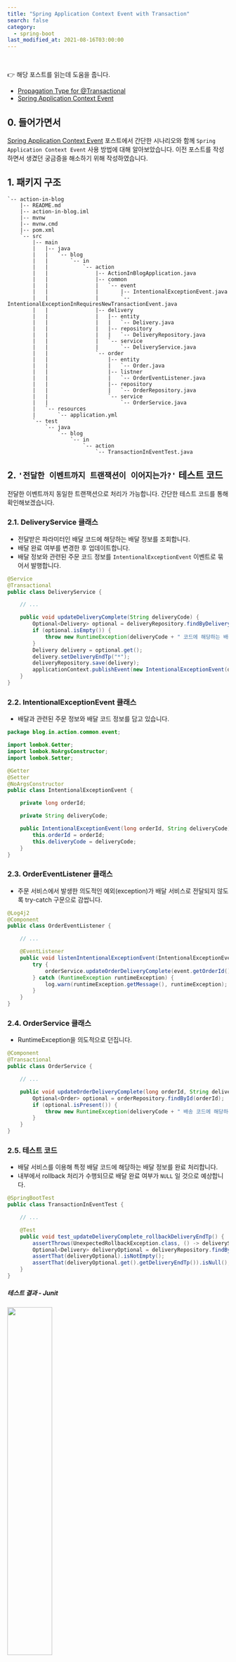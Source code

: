 ```yaml
---
title: "Spring Application Context Event with Transaction"
search: false
category:
  - spring-boot
last_modified_at: 2021-08-16T03:00:00
---
```


<br>

👉 해당 포스트를 읽는데 도움을 줍니다.
- [Propagation Type for @Transactional][transactional-propagation-type-link]
- [Spring Application Context Event][spring-application-context-event-link]

## 0. 들어가면서

[Spring Application Context Event][spring-application-context-event-link] 포스트에서 간단한 시나리오와 함께 `Spring Application Context Event` 사용 방법에 대해 알아보았습니다. 
이전 포스트를 작성하면서 생겼던 궁금증을 해소하기 위해 작성하였습니다. 

## 1. 패키지 구조

```
`-- action-in-blog
    |-- README.md
    |-- action-in-blog.iml
    |-- mvnw
    |-- mvnw.cmd
    |-- pom.xml
    `-- src
        |-- main
        |   |-- java
        |   |   `-- blog
        |   |       `-- in
        |   |           `-- action
        |   |               |-- ActionInBlogApplication.java
        |   |               |-- common
        |   |               |   `-- event
        |   |               |       |-- IntentionalExceptionEvent.java
        |   |               |       `-- IntentionalExceptionInRequiresNewTransactionEvent.java
        |   |               |-- delivery
        |   |               |   |-- entity
        |   |               |   |   `-- Delivery.java
        |   |               |   |-- repository
        |   |               |   |   `-- DeliveryRepository.java
        |   |               |   `-- service
        |   |               |       `-- DeliveryService.java
        |   |               `-- order
        |   |                   |-- entity
        |   |                   |   `-- Order.java
        |   |                   |-- listner
        |   |                   |   `-- OrderEventListener.java
        |   |                   |-- repository
        |   |                   |   `-- OrderRepository.java
        |   |                   `-- service
        |   |                       `-- OrderService.java
        |   `-- resources
        |       `-- application.yml
        `-- test
            `-- java
                `-- blog
                    `-- in
                        `-- action
                            `-- TransactionInEventTest.java
```

## 2. `'전달한 이벤트까지 트랜잭션이 이어지는가?'` 테스트 코드
전달한 이벤트까지 동일한 트랜잭션으로 처리가 가능합니다. 
간단한 테스트 코드를 통해 확인해보겠습니다. 

### 2.1. DeliveryService 클래스
- 전달받은 파라미터인 배달 코드에 해당하는 배달 정보를 조회합니다.
- 배달 완료 여부를 변경한 후 업데이트합니다.
- 배달 정보와 관련된 주문 코드 정보를 `IntentionalExceptionEvent` 이벤트로 묶어서 발행합니다.

```java
@Service
@Transactional
public class DeliveryService {

    // ...

    public void updateDeliveryComplete(String deliveryCode) {
        Optional<Delivery> optional = deliveryRepository.findByDeliveryCode(deliveryCode);
        if (optional.isEmpty()) {
            throw new RuntimeException(deliveryCode + " 코드에 해당하는 배송 정보가 없습니다.");
        }
        Delivery delivery = optional.get();
        delivery.setDeliveryEndTp("*");
        deliveryRepository.save(delivery);
        applicationContext.publishEvent(new IntentionalExceptionEvent(delivery.getOrder().getId(), deliveryCode));
    }
}
```

### 2.2. IntentionalExceptionEvent 클래스
- 배달과 관련된 주문 정보와 배달 코드 정보를 담고 있습니다.

```java
package blog.in.action.common.event;

import lombok.Getter;
import lombok.NoArgsConstructor;
import lombok.Setter;

@Getter
@Setter
@NoArgsConstructor
public class IntentionalExceptionEvent {

    private long orderId;

    private String deliveryCode;

    public IntentionalExceptionEvent(long orderId, String deliveryCode) {
        this.orderId = orderId;
        this.deliveryCode = deliveryCode;
    }
}
```

### 2.3. OrderEventListener 클래스
- 주문 서비스에서 발생한 의도적인 예외(exception)가 배달 서비스로 전달되지 않도록 try-catch 구문으로 감쌉니다.

```java
@Log4j2
@Component
public class OrderEventListener {

    // ...

    @EventListener
    public void listenIntentionalExceptionEvent(IntentionalExceptionEvent event) {
        try {
            orderService.updateOrderDeliveryComplete(event.getOrderId(), event.getDeliveryCode());
        } catch (RuntimeException runtimeException) {
            log.warn(runtimeException.getMessage(), runtimeException);
        }
    }
}
```

### 2.4. OrderService 클래스
- RuntimeException을 의도적으로 던집니다.

```java
@Component
@Transactional
public class OrderService {

    // ...

    public void updateOrderDeliveryComplete(long orderId, String deliveryCode) {
        Optional<Order> optional = orderRepository.findById(orderId);
        if (optional.isPresent()) {
            throw new RuntimeException(deliveryCode + " 배송 코드에 해당하는 주문 정보가 존재합니다.");
        }
    }
}
```

### 2.5. 테스트 코드
- 배달 서비스를 이용해 특정 배달 코드에 해당하는 배달 정보를 완료 처리합니다.
- 내부에서 rollback 처리가 수행되므로 배달 완료 여부가 `NULL` 일 것으로 예상합니다.

```java
@SpringBootTest
public class TransactionInEventTest {

    // ...

    @Test
    public void test_updateDeliveryComplete_rollbackDeliveryEndTp() {
        assertThrows(UnexpectedRollbackException.class, () -> deliveryService.updateDeliveryComplete(DELIVERY_CODE));
        Optional<Delivery> deliveryOptional = deliveryRepository.findByDeliveryCode(DELIVERY_CODE);
        assertThat(deliveryOptional).isNotEmpty();
        assertThat(deliveryOptional.get().getDeliveryEndTp()).isNull();
    }
}
```

##### 테스트 결과 - Junit

<p align="left"><img src="/images/transaction-in-spring-application-context-event-1.JPG" width="45%"></p>

##### 테스트 결과 - SQL

```sql
SELECT *
FROM tb_order o
INNER JOIN tb_delivery d ON o.id = d.order_id;
```

<p align="left"><img src="/images/transaction-in-spring-application-context-event-2.JPG" width="65%"></p>

#### 2.5.1. UnexpectedRollbackException 발생 이유
이벤트 리스너(event listener)에서 주문 서비스의 예외를 try-catch 구문으로 묶었음에도 불구하고 테스트 코드에서 UnexpectedRollbackException 예외가 발생합니다. 
해당 이유는 다음과 같습니다. 
1. updateOrderDeliveryComplete 메소드까지 배달 서비스의 트랜잭션이 연결됩니다.
1. updateOrderDeliveryComplete 메소드에서 exception이 발생하면서 해당 트랜잭션에 대한 롤백(rollback)이 결정됩니다.
1. listenIntentionalExceptionEvent 메소드에서 try-catch 구문으로 묶어 주문 서비스에서 발생한 예외가 배달 서비스로 전파되지는 않습니다.
1. updateDeliveryComplete 메소드는 정상적인 트랜잭션 처리에 실패합니다.
    - 주문 서비스에서 발생한 예외에 의해 해당 트랜잭션의 롤백 처리가 예정되어 있기 때문입니다.
1. UnexpectedRollbackException 예외가 발생합니다.

## 3. `'전달한 이벤트를 별도의 다른 트랜잭션으로 처리가 가능한가?'` 테스트 코드
전달한 이벤트를 별도의 트랜잭션으로 처리가 가능합니다. 
해당 주제도 간단한 테스트 코드를 통해 확인해보겠습니다. 

### 3.1. DeliveryService 클래스
- 전달받은 파라미터인 배달 코드에 해당하는 배달 정보를 조회합니다.
- 배달 완료 여부를 변경한 후 업데이트합니다.
- 배달 정보와 관련된 주문 코드 정보를 `IntentionalExceptionInRequiresNewTransactionEvent` 이벤트로 묶어서 발행합니다.

```java
@Service
@Transactional
public class DeliveryService {

    // ...

    public void updateDeliveryCompleteInRequiresNewTransaction(String deliveryCode) {
        Optional<Delivery> optional = deliveryRepository.findByDeliveryCode(deliveryCode);
        if (optional.isEmpty()) {
            throw new RuntimeException(deliveryCode + " 코드에 해당하는 배송 정보가 없습니다.");
        }
        Delivery delivery = optional.get();
        delivery.setDeliveryEndTp("*");
        deliveryRepository.save(delivery);
        applicationContext.publishEvent(new IntentionalExceptionInRequiresNewTransactionEvent(delivery.getOrder().getId(), deliveryCode));
    }
}
```

### 3.2. IntentionalExceptionInRequiresNewTransactionEvent 클래스
- 배달과 관련된 주문 정보와 배달 코드 정보를 담고 있습니다.

```java
package blog.in.action.common.event;

import lombok.Getter;
import lombok.NoArgsConstructor;
import lombok.Setter;

@Getter
@Setter
@NoArgsConstructor
public class IntentionalExceptionInRequiresNewTransactionEvent {

    private long orderId;

    private String deliveryCode;

    public IntentionalExceptionInRequiresNewTransactionEvent(long orderId, String deliveryCode) {
        this.orderId = orderId;
        this.deliveryCode = deliveryCode;
    }
}
```

### 3.3. OrderEventListener 클래스
- 주문 서비스에서 발생한 의도적인 예외(exception)가 배달 서비스로 전달되지 않도록 try-catch 구문으로 감쌉니다.

```java
@Log4j2
@Component
public class OrderEventListener {

    // ...

    @EventListener
    public void listenIntentionalExceptionInRequiresNewEvent(IntentionalExceptionInRequiresNewTransactionEvent event) {
        try {
            orderService.updateOrderDeliveryCompleteInRequiresNewTransaction(event.getOrderId(), event.getDeliveryCode());
        } catch (RuntimeException runtimeException) {
            log.warn(runtimeException.getMessage(), runtimeException);
        }
    }
}
```

### 3.4. OrderService 클래스
- 메소드 위에 @Transactional 애너테이션을 추가하여 전파(propagtion) 타입을 변경합니다.
    - `Propagation.REQUIRES_NEW` - 새로운 트랜잭션을 만듭니다. 진행 중인 트랜잭션이 있다면 이를 일시 중단합니다.
- RuntimeException을 의도적으로 던집니다.

```java
@Component
@Transactional
public class OrderService {

    // ...

    @Transactional(propagation = Propagation.REQUIRES_NEW)
    public void updateOrderDeliveryCompleteInRequiresNewTransaction(long orderId, String deliveryCode) {
        Optional<Order> optional = orderRepository.findById(orderId);
        if (optional.isPresent()) {
            throw new RuntimeException(deliveryCode + " 배송 코드에 해당하는 주문 정보가 존재합니다.");
        }
    }
}
```

### 3.5. 테스트 코드
- 배달 서비스를 이용해 특정 배달 코드에 해당하는 배달 정보를 완료 처리합니다.
- 주문 서비스에서 별도 트랜잭션을 생성하여 예외(exception)를 던졌기 때문에 배달 정보는 롤백되지 않습니다.
- 배달 정보의 완료 여부가 `*` 표시되어 있을 것으로 예상합니다.

```java
@SpringBootTest
public class TransactionInEventTest {

    // ...

    @Test
    public void test_updateDeliveryComplete_doNotRollbackDeliveryEndTp() {
        deliveryService.updateDeliveryCompleteInRequiresNewTransaction(DELIVERY_CODE);
        Optional<Delivery> deliveryOptional = deliveryRepository.findByDeliveryCode(DELIVERY_CODE);
        assertThat(deliveryOptional).isNotEmpty();
        assertThat(deliveryOptional.get().getDeliveryEndTp()).isEqualTo("*");
    }
}
```

##### 테스트 결과 - Junit

<p align="left"><img src="/images/transaction-in-spring-application-context-event-3.JPG" width="45%"></p>

##### 테스트 결과 - SQL

```sql
SELECT *
FROM tb_order o
INNER JOIN tb_delivery d ON o.id = d.order_id;
```

<p align="left"><img src="/images/transaction-in-spring-application-context-event-4.JPG" width="65%"></p>

#### 3.5.1. UnexpectedRollbackException 발생하지 않은 이유
동일 트랜잭션으로 묶어서 처리하는 것과 다르게 UnexpectedRollbackException 예외가 발생하지 않았습니다. 
해당 이유는 다음과 같습니다. 
1. updateOrderDeliveryCompleteInRequiresNewTransaction 메소드에서 신규 트랜잭션을 생성하여 배달 서비스의 트랜잭션을 잠시 중단합니다.
1. updateOrderDeliveryCompleteInRequiresNewTransaction 메소드에서 예외가 발생하여 신규 트랜잭션에 대한 롤백(rollback)이 결정됩니다.
1. listenIntentionalExceptionInRequiresNewEvent 메소드에서 try-catch 에 의해 주문 서비스에서 발생한 예외가 배달 서비스로 전파되지 않습니다.
1. 주문 서비스에서 발생한 예외는 새로 생성된 트랜잭션에만 영향을 미치기 때문에 updateDeliveryComplete 메소드는 정상적으로 처리됩니다.

## CLOSING
이벤트 발생과 더불어 트랜잭션 처리까지 함께 정리해보는 시간이었습니다. 
관련된 포스트를 연달아 작성하다보니 벌써 새벽 4시가 되었습니다. 
자고 일어나서 비동기 이벤트 처리 방법에 대해서 정리해봐야겠습니다.

#### TEST CODE REPOSITORY
- <https://github.com/Junhyunny/blog-in-action/tree/master/2021-08-16-transaction-in-spring-application-context-event>

#### REFERENCE
- <https://junhyunny.blogspot.com/2020/02/spring-applicationcontext-event.html>
- <https://junhyunny.github.io/spring-boot/jpa/junit/transactional-propagation-type/>
- <https://junhyunny.github.io/spring-boot/spring-application-context-event/>

[spring-application-context-event-link]: https://junhyunny.github.io/spring-boot/spring-application-context-event/
[transactional-propagation-type-link]: https://junhyunny.github.io/spring-boot/jpa/junit/transactional-propagation-type/